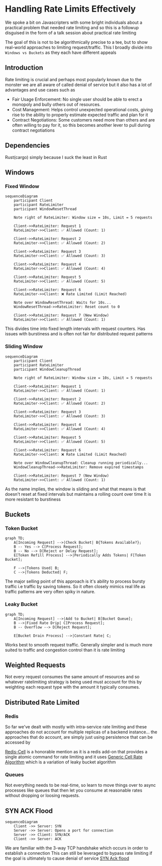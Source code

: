 # Handling Rate Limits Effectively

We spoke a bit on Javascripters with some bright individuals about a practical problem 
that needed rate limiting and so this is a followup disguised in the form of a talk session about practical rate limiting

The goal of this is not to be algorithmically precise to a tee, but to show real-world approaches 
to limiting request/traffic. This I broadly divide into `Windows vs Buckets` as they each have different
appeals

## Introduction

Rate limiting is crucial and perhaps most popularly known
due to the monster we are all aware of called denial of service
but it also has a lot of advantages and use cases such as

- Fair Usage Enforcement: No single user should be able to erect a monopoly and bully
others out of resources.
- Cost Management: Helps control unexpected operational costs, giving rise to the ability
to properly estimate expected traffic and plan for it
- Contract Negotiations: Some customers need more than others and are often willing to pay
for it, so this becomes another lever to pull during contract negotiations


## Dependencies

Rust(cargo) simply because I suck the least in Rust


## Windows

### Fixed Window

```mermaid
sequenceDiagram
    participant Client
    participant RateLimiter
    participant WindowResetThread

    Note right of RateLimiter: Window size = 10s, Limit = 5 requests

    Client->>RateLimiter: Request 1
    RateLimiter->>Client: ✅ Allowed (Count: 1)

    Client->>RateLimiter: Request 2
    RateLimiter->>Client: ✅ Allowed (Count: 2)

    Client->>RateLimiter: Request 3
    RateLimiter->>Client: ✅ Allowed (Count: 3)

    Client->>RateLimiter: Request 4
    RateLimiter->>Client: ✅ Allowed (Count: 4)

    Client->>RateLimiter: Request 5
    RateLimiter->>Client: ✅ Allowed (Count: 5)

    Client->>RateLimiter: Request 6
    RateLimiter->>Client: ❌ Rate Limited (Limit Reached)

    Note over WindowResetThread: Waits for 10s...
    WindowResetThread->>RateLimiter: Reset count to 0

    Client->>RateLimiter: Request 7 (New Window)
    RateLimiter->>Client: ✅ Allowed (Count: 1)
```

This divides time into fixed length intervals with request counters. 
Has issues with burstiness and is often not fair for distributed request
patterns

### Sliding Window

```mermaid
sequenceDiagram
    participant Client
    participant RateLimiter
    participant WindowCleanupThread

    Note right of RateLimiter: Window size = 10s, Limit = 5 requests

    Client->>RateLimiter: Request 1
    RateLimiter->>Client: ✅ Allowed (Count: 1)

    Client->>RateLimiter: Request 2
    RateLimiter->>Client: ✅ Allowed (Count: 2)

    Client->>RateLimiter: Request 3
    RateLimiter->>Client: ✅ Allowed (Count: 3)

    Client->>RateLimiter: Request 4
    RateLimiter->>Client: ✅ Allowed (Count: 4)

    Client->>RateLimiter: Request 5
    RateLimiter->>Client: ✅ Allowed (Count: 5)

    Client->>RateLimiter: Request 6
    RateLimiter->>Client: ❌ Rate Limited (Limit Reached)

    Note over WindowCleanupThread: Cleanup running periodically...
    WindowCleanupThread->>RateLimiter: Remove expired timestamps

    Client->>RateLimiter: Request 7 (New Window)
    RateLimiter->>Client: ✅ Allowed (Count: 1)
```

As the name implies, the window is sliding and what that means is that 
doesn't reset at fixed intervals but maintains a rolling count over time
It is more resistant to burstiness


## Buckets

### Token Bucket

```mermaid
graph TD;
    A[Incoming Request] -->|Check Bucket| B{Tokens Available?};
    B -- Yes --> C[Process Request];
    B -- No --> D[Reject or Delay Request];
    E[Token Refill Process] -->|Periodically Adds Tokens| F[Token Bucket];

    F -->|Tokens Used| B;
    C -->|Tokens Deducted| F;
```

The major selling point of this approach is it's ability to process bursty traffic i.e traffic 
by saving tokens. So it often closely mimics real life as traffic patterns are very often spiky
in nature.


### Leaky Bucket

```mermaid
graph TD;
    A[Incoming Request] -->|Add to Bucket| B[Bucket Queue];
    B -->|Fixed Rate Drip| C[Process Request];
    B -- Overflow --> D[Reject Request];

    E[Bucket Drain Process] -->|Constant Rate| C;
```

Works best to smooth request traffic. Generally simpler and is much more suited to traffic 
and congestion control than it is rate limiting

## Weighted Requests

Not every request consumes the same amount of resources and so whatever ratelimiting strategy
is being used must account for this by weighting each request type with the amount it typically
consumes.


## Distributed Rate Limited

### Redis

So far we've dealt with mostly with intra-service rate limiting and these approaches
do not account for multiple replicas of a backend instance... the approaches that do
account, are simply just using persistence that can be accessed by 

[Redis-Cell](https://github.com/brandur/redis-cell/tree/master) is a honorable mention
as it is a redis add-on that provides a single atomic command for rate limiting and it uses
[Generic Cell Rate Algorithm](https://en.wikipedia.org/wiki/Generic_cell_rate_algorithm) which
is a variation of leaky bucket algorithm 

### Queues

Not everything needs to be real-time, so learn to move things over to
async processes like queues that then let you consume at reasonable rates without dropping
or loosing requests.

## SYN ACK Flood

```mermaid
sequenceDiagram
    Client ->> Server: SYN
    Server ->> Server: Opens a port for connection
    Server ->> Client: SYN/ACK
    Client ->> Server: ACK
```

We are familiar with the 3-way TCP handshake which occurs in order to establish a connection
This can still be leveraged to bypass rate limiting if the goal is ultimately to cause denial
of service
[SYN Ack flood](https://www.cloudflare.com/en-gb/learning/ddos/syn-flood-ddos-attack/)

